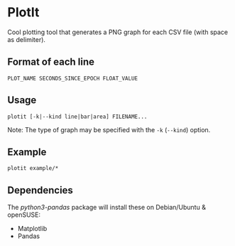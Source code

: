 # PlotIt

Cool plotting tool that generates a PNG graph for each CSV file (with space as delimiter).

## Format of each line

`PLOT_NAME SECONDS_SINCE_EPOCH FLOAT_VALUE`

## Usage

`plotit [-k|--kind line|bar|area] FILENAME...`

Note: The type of graph may be specified with the `-k` (`--kind`) option.

## Example

`plotit example/*`

## Dependencies

The *python3-pandas* package will install these on Debian/Ubuntu & openSUSE:

- Matplotlib
- Pandas
